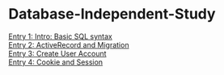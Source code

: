 # Database-Independent-Study

[Entry 1: Intro: Basic SQL syntax](entries/entry-1.md) <br>
[Entry 2: ActiveRecord and Migration](entries/entry-2.md)<br>
[Entry 3: Create User Account](entries/entry-3.md)<br>
[Entry 4: Cookie and Session](entries/entry-4.md)<br>